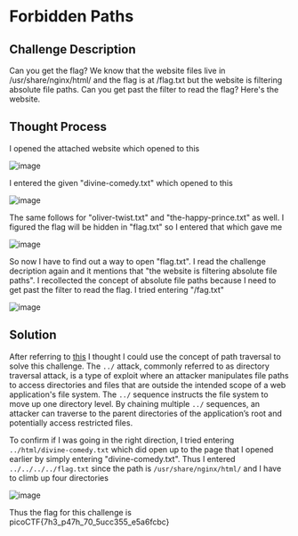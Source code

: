 # Forbidden Paths

## Challenge Description

Can you get the flag?
We know that the website files live in /usr/share/nginx/html/ and the flag is at /flag.txt but the website is filtering absolute file paths. Can you get past the filter to read the flag?
Here's the website.

## Thought Process

I opened the attached website which opened to this

![image](https://github.com/user-attachments/assets/49eca9ab-dd30-43d7-81ed-fc99151464ae)

I entered the given "divine-comedy.txt" which opened to this

![image](https://github.com/user-attachments/assets/71f68030-eeb5-4723-a8d3-35f647fb1b20)

The same follows for "oliver-twist.txt" and "the-happy-prince.txt" as well. I figured the flag will be hidden in "flag.txt" so I entered that which gave me

![image](https://github.com/user-attachments/assets/e7aaba2a-872a-463d-92dd-15e3d690edbc)

So now I have to find out a way to open "flag.txt". I read the challenge decription again and it mentions that "the website is filtering absolute file paths". I recollected the concept of absolute file paths because I need to get past the filter to read the flag.
I tried entering "/fag.txt" 

![image](https://github.com/user-attachments/assets/457beedc-5569-415d-a451-1fee92fb6973)

## Solution

After referring to [this](https://owasp.org/www-community/attacks/Path_Traversal) I thought I could use the concept of path traversal to solve this challenge. The `../` attack, commonly referred to as directory traversal attack, is a type of exploit where an attacker manipulates file paths to access directories and files that are outside the intended scope of a web application's file system. The `../` sequence instructs the file system to move up one directory level. By chaining multiple `../` sequences, an attacker can traverse to the parent directories of the application’s root and potentially access restricted files.

To confirm if I was going in the right direction, I tried entering `../html/divine-comedy.txt` which did open up to the page that I opened earlier by simply entering "divine-comedy.txt". Thus I entered `../../../../flag.txt` since the path is `/usr/share/nginx/html/` and I have to climb up four directories

![image](https://github.com/user-attachments/assets/0d167308-cb11-4a14-b778-3dcf32a49321)

Thus the flag for this challenge is picoCTF{7h3_p47h_70_5ucc355_e5a6fcbc}
